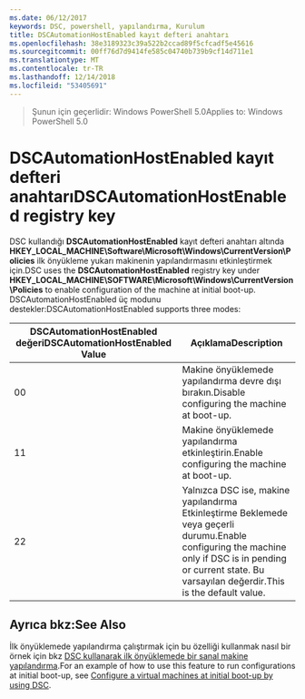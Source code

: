 ```yaml
---
ms.date: 06/12/2017
keywords: DSC, powershell, yapılandırma, Kurulum
title: DSCAutomationHostEnabled kayıt defteri anahtarı
ms.openlocfilehash: 38e3189323c39a522b2ccad89f5cfcadf5e45616
ms.sourcegitcommit: 00ff76d7d9414fe585c04740b739b9cf14d711e1
ms.translationtype: MT
ms.contentlocale: tr-TR
ms.lasthandoff: 12/14/2018
ms.locfileid: "53405691"
---
```

><span data-ttu-id="9611c-103">Şunun için geçerlidir: Windows PowerShell 5.0</span><span class="sxs-lookup"><span data-stu-id="9611c-103">Applies to: Windows PowerShell 5.0</span></span>

# <a name="dscautomationhostenabled-registry-key"></a><span data-ttu-id="9611c-104">DSCAutomationHostEnabled kayıt defteri anahtarı</span><span class="sxs-lookup"><span data-stu-id="9611c-104">DSCAutomationHostEnabled registry key</span></span>

<span data-ttu-id="9611c-105">DSC kullandığı **DSCAutomationHostEnabled** kayıt defteri anahtarı altında **HKEY_LOCAL_MACHINE\Software\Microsoft\Windows\CurrentVersion\Policies** ilk önyükleme yukarı makinenin yapılandırmasını etkinleştirmek için.</span><span class="sxs-lookup"><span data-stu-id="9611c-105">DSC uses the **DSCAutomationHostEnabled** registry key under **HKEY_LOCAL_MACHINE\SOFTWARE\Microsoft\Windows\CurrentVersion\Policies** to enable configuration of the machine at initial boot-up.</span></span>
<span data-ttu-id="9611c-106">DSCAutomationHostEnabled üç modunu destekler:</span><span class="sxs-lookup"><span data-stu-id="9611c-106">DSCAutomationHostEnabled supports three modes:</span></span>

|  <span data-ttu-id="9611c-107">DSCAutomationHostEnabled değeri</span><span class="sxs-lookup"><span data-stu-id="9611c-107">DSCAutomationHostEnabled Value</span></span>  |  <span data-ttu-id="9611c-108">Açıklama</span><span class="sxs-lookup"><span data-stu-id="9611c-108">Description</span></span>   |
|---|---|
<span data-ttu-id="9611c-109">0</span><span class="sxs-lookup"><span data-stu-id="9611c-109">0</span></span> | <span data-ttu-id="9611c-110">Makine önyüklemede yapılandırma devre dışı bırakın.</span><span class="sxs-lookup"><span data-stu-id="9611c-110">Disable configuring the machine at boot-up.</span></span> |
<span data-ttu-id="9611c-111">1</span><span class="sxs-lookup"><span data-stu-id="9611c-111">1</span></span> | <span data-ttu-id="9611c-112">Makine önyüklemede yapılandırma etkinleştirin.</span><span class="sxs-lookup"><span data-stu-id="9611c-112">Enable configuring the machine at boot-up.</span></span> |
<span data-ttu-id="9611c-113">2</span><span class="sxs-lookup"><span data-stu-id="9611c-113">2</span></span> | <span data-ttu-id="9611c-114">Yalnızca DSC ise, makine yapılandırma Etkinleştirme Beklemede veya geçerli durumu.</span><span class="sxs-lookup"><span data-stu-id="9611c-114">Enable configuring the machine only if DSC is in pending or current state.</span></span> <span data-ttu-id="9611c-115">Bu varsayılan değerdir.</span><span class="sxs-lookup"><span data-stu-id="9611c-115">This is the default value.</span></span> |

## <a name="see-also"></a><span data-ttu-id="9611c-116">Ayrıca bkz:</span><span class="sxs-lookup"><span data-stu-id="9611c-116">See Also</span></span>

<span data-ttu-id="9611c-117">İlk önyüklemede yapılandırma çalıştırmak için bu özelliği kullanmak nasıl bir örnek için bkz [DSC kullanarak ilk önyüklemede bir sanal makine yapılandırma](bootstrapDsc.md).</span><span class="sxs-lookup"><span data-stu-id="9611c-117">For an example of how to use this feature to run configurations at initial boot-up, see [Configure a virtual machines at initial boot-up by using DSC](bootstrapDsc.md).</span></span>